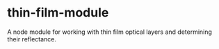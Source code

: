 thin-film-module
================
A node module for working with thin film optical layers and determining their reflectance.
